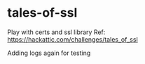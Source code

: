 # tales-of-ssl
Play with certs and ssl library
Ref: https://hackattic.com/challenges/tales_of_ssl
 
Adding logs again for testing